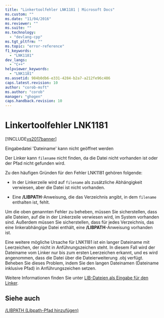 ```yaml
---
title: "Linkertoolfehler LNK1181 | Microsoft Docs"
ms.custom: ""
ms.date: "11/04/2016"
ms.reviewer: ""
ms.suite: ""
ms.technology: 
  - "devlang-cpp"
ms.tgt_pltfrm: ""
ms.topic: "error-reference"
f1_keywords: 
  - "LNK1181"
dev_langs: 
  - "C++"
helpviewer_keywords: 
  - "LNK1181"
ms.assetid: 984b0db6-e331-4284-b2a7-a212fe96c486
caps.latest.revision: 10
author: "corob-msft"
ms.author: "corob"
manager: "ghogen"
caps.handback.revision: 10
---
```

# Linkertoolfehler LNK1181
[!INCLUDE[vs2017banner](../../assembler/inline/includes/vs2017banner.md)]

Eingabedatei 'Dateiname' kann nicht geöffnet werden  
  
 Der Linker kann `filename` nicht finden, da die Datei nicht vorhanden ist oder der Pfad nicht gefunden wird.  
  
 Zu den häufigen Gründen für den Fehler LNK1181 gehören folgende:  
  
-   In der Linkerzeile wird auf `filename` als zusätzliche Abhängigkeit verwiesen, aber die Datei ist nicht vorhanden.  
  
-   Eine **\/LIBPATH**\-Anweisung, die das Verzeichnis angibt, in dem `filename` enthalten ist, fehlt.  
  
 Um die oben genannten Fehler zu beheben, müssen Sie sicherstellen, dass alle Dateien, auf die in der Linkerzeile verwiesen wird, im System vorhanden sind.  Außerdem müssen Sie sicherstellen, dass für jedes Verzeichnis, das eine linkerabhängige Datei enthält, eine **\/LIBPATH**\-Anweisung vorhanden ist.  
  
 Eine weitere mögliche Ursache für LNK1181 ist ein langer Dateiname mit Leerzeichen, der nicht in Anführungszeichen steht.  In diesem Fall wird der Dateiname vom Linker nur bis zum ersten Leerzeichen erkannt, und es wird angenommen, dass die Datei über die Dateierweiterung .obj verfügt.  Beheben Sie dieses Problem, indem Sie den langen Dateinamen \(Dateiname inklusive Pfad\) in Anführungszeichen setzen.  
  
 Weitere Informationen finden Sie unter [LIB\-Dateien als Eingabe für den Linker](../../build/reference/dot-lib-files-as-linker-input.md).  
  
## Siehe auch  
 [\/LIBPATH \(Libpath\-Pfad hinzufügen\)](../../build/reference/libpath-additional-libpath.md)